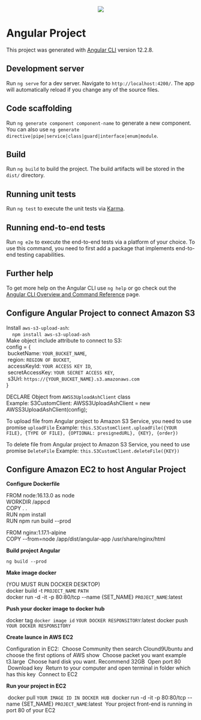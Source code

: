 <div id="top"></div>

<div align="center">
       <img src="https://thoibaonganhang.vn/stores/news_dataimages/canhnq/032021/03/14/4430_0_2ui893KAwAT_F9wz.gif">
</div>

# Angular Project

This project was generated with [Angular CLI](https://github.com/angular/angular-cli) version 12.2.8.

## Development server

Run `ng serve` for a dev server. Navigate to `http://localhost:4200/`. The app will automatically reload if you change any of the source files.

## Code scaffolding

Run `ng generate component component-name` to generate a new component. You can also use `ng generate directive|pipe|service|class|guard|interface|enum|module`.

## Build

Run `ng build` to build the project. The build artifacts will be stored in the `dist/` directory.

## Running unit tests

Run `ng test` to execute the unit tests via [Karma](https://karma-runner.github.io).

## Running end-to-end tests

Run `ng e2e` to execute the end-to-end tests via a platform of your choice. To use this command, you need to first add a package that implements end-to-end testing capabilities.

## Further help

To get more help on the Angular CLI use `ng help` or go check out the [Angular CLI Overview and Command Reference](https://angular.io/cli) page.

## Configure Angular Project to connect Amazon S3

Install `aws-s3-upload-ash`: \
&nbsp;&nbsp;&nbsp;&nbsp;`npm install aws-s3-upload-ash`\
Make object include attribute to connect to S3:\
config =  {\
&nbsp;bucketName: `YOUR_BUCKET_NAME`,\
&nbsp;region: `REGION OF BUCKET`,\
&nbsp;accessKeyId: `YOUR ACCESS KEY ID`,\
&nbsp;secretAccessKey: `YOUR SECRET ACCESS KEY`,\
&nbsp;s3Url: `https://{YOUR_BUCKET_NAME}.s3.amazonaws.com`\
}

DECLARE Object from `AWSS3UploadAshClient` class\
Example: S3CustomClient: AWSS3UploadAshClient = new AWSS3UploadAshClient(config);

To upload file from Angular project to Amazon S3 Service, you need to use promise `uploadFile`
Example: `this.S3CustomClient.uploadFile({YOUR FILE}, {TYPE OF FILE}, {OPTIONAL: presignedURL}, {KEY}, {order})`

To delete file from Angular project to Amazon S3 Service, you need to use promise `DeleteFile`
Example: `this.S3CustomClient.deleteFile({KEY})`

## Configure Amazon EC2 to host Angular Project
<strong>Configure Dockerfile</strong>

FROM node:16.13.0 as node\
WORKDIR /appcd\
COPY . .\
RUN npm install\
RUN npm run build --prod

FROM nginx:1.17.1-alpine\
COPY --from=node /app/dist/angular-app /usr/share/nginx/html

<strong>Build project Angular</strong>

`ng build --prod`

<strong>Make image docker</strong>

(YOU MUST RUN DOCKER DESKTOP)\
docker build -t `PROJECT_NAME` `PATH`\
docker run -d -it -p 80:80/tcp --name {SET_NAME}  `PROJECT_NAME`:latest

<strong>Push your docker image to docker hub</strong>

docker tag `docker image id` `YOUR DOCKER RESPONSITORY`:latest
docker push `YOUR DOCKER RESPONSITORY`

<strong>Create launce in AWS EC2</strong>

Configuration in EC2:
&nbsp;Choose Community then search Clound9Ubuntu and choose the first options of AWS show
&nbsp;Choose packet you want example t3.large
&nbsp;Choose hard disk you want. Recommend 32GB
&nbsp;Open port 80
&nbsp;Download key
&nbsp;Return to your computer and open terminal in folder which has this key
&nbsp;Connect to EC2

<strong>Run your project in EC2</strong>

&nbsp;docker pull `YOUR IMAGE ID IN DOCKER HUB`
&nbsp;docker run -d -it -p 80:80/tcp --name {SET_NAME}  `PROJECT_NAME`:latest
&nbsp;Your project front-end is running in port 80 of your EC2